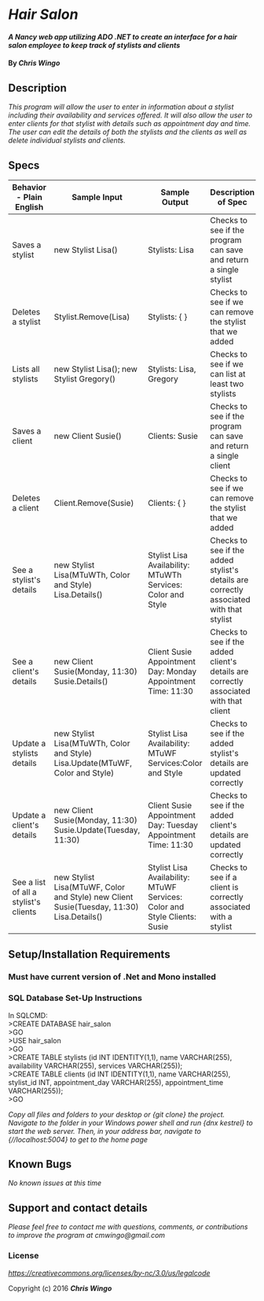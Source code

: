 # _Hair Salon_

#### _A Nancy web app utilizing ADO .NET to create an interface for a hair salon employee to keep track of stylists and clients_

#### By _**Chris Wingo**_

## Description

_This program will allow the user to enter in information about a stylist including their availability and services offered. It will also allow the user to enter clients for that stylist with details such as appointment day and time. The user can edit the details of both the stylists and the clients as well as delete individual stylists and clients._

## Specs

| Behavior - Plain English              | Sample Input                                                                             | Sample Output                                                             | Description of Spec                                                                     |
|---------------------------------------|------------------------------------------------------------------------------------------|---------------------------------------------------------------------------|-----------------------------------------------------------------------------------------|
| Saves a stylist                       | new Stylist Lisa()                                                                       | Stylists: Lisa                                                            | Checks to see if the program can save and return a single stylist                       |
| Deletes a stylist                     | Stylist.Remove(Lisa)                                                                     | Stylists: { }                                                             | Checks to see if we can remove the stylist that we added                                |
| Lists all stylists                    | new Stylist Lisa(); new Stylist Gregory()                                                | Stylists: Lisa, Gregory                                                   | Checks to see if we can list at least two stylists                                      |
| Saves a client                        | new Client Susie()                                                                       | Clients: Susie                                                            | Checks to see if the program can save and return a single client                        |
| Deletes a client                      | Client.Remove(Susie)                                                                     | Clients: { }                                                              | Checks to see if we can remove the stylist that we added                                |
| See a stylist's details               |  new Stylist Lisa(MTuWTh, Color and Style) Lisa.Details()                                | Stylist Lisa Availability: MTuWTh Services: Color and Style               | Checks to see if the added stylist's details are correctly associated with that stylist |
| See a client's details                | new Client Susie(Monday, 11:30) Susie.Details()                                          | Client Susie Appointment Day: Monday Appointment Time: 11:30              | Checks to see if the added client's details are correctly associated with that client   |
| Update a stylists details             | new Stylist Lisa(MTuWTh, Color and Style) Lisa.Update(MTuWF, Color and Style)            | Stylist Lisa Availability: MTuWF Services:Color and Style                 | Checks to see if the added stylist's details are updated correctly                      |
| Update a client's details             | new Client Susie(Monday, 11:30) Susie.Update(Tuesday, 11:30)                             | Client Susie Appointment Day: Tuesday Appointment Time: 11:30             | Checks to see if the added client's details are updated correctly                       |
| See a list of all a stylist's clients | new Stylist Lisa(MTuWF, Color and Style) new Client Susie(Tuesday, 11:30) Lisa.Details() | Stylist Lisa Availability: MTuWF Services: Color and Style Clients: Susie | Checks to see if a client is correctly associated with a stylist                        |


## Setup/Installation Requirements

### Must have current version of .Net and Mono installed

### SQL Database Set-Up Instructions

In SQLCMD:<br>
\>CREATE DATABASE hair_salon <br>
\>GO <br>
\>USE hair_salon <br>
\>GO <br>
\>CREATE TABLE stylists (id INT IDENTITY(1,1), name VARCHAR(255), availability VARCHAR(255), services VARCHAR(255)); <br>
\>CREATE TABLE clients (id INT IDENTITY(1,1), name VARCHAR(255), stylist_id INT, appointment_day VARCHAR(255), appointment_time VARCHAR(255)); <br>
\>GO

_Copy all files and folders to your desktop or {git clone} the project. Navigate to the folder in your Windows power shell and run {dnx kestrel} to start the web server. Then, in your address bar, navigate to {//localhost:5004} to get to the home page_

## Known Bugs

_No known issues at this time_

## Support and contact details

_Please feel free to contact me with questions, comments, or contributions to improve the program at cmwingo@gmail.com_

### License

*https://creativecommons.org/licenses/by-nc/3.0/us/legalcode*

Copyright (c) 2016 **_Chris Wingo_**
